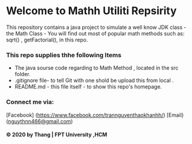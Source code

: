 # Welcome to Mathh Utiliti Repsirity
This repository contains a java project to simulate a well know JDK class - the Math Class - You will find out most of popular math methods such as: sqrt() , getFactorial(), in this repo.

### This repo supplies thhe following Items
* The java sourse code regarding to Math Method , located in the src folder.
* .gitignore file- to tell Git with one shold be upload this from local .
* README.md - this file itself - to show this repo's homepage.

### Connect me via:
[Facebook] (https://www.facebook.com/trannguyenthaokhanhh/)
[Email}(nguythnn466@gmail.com)

#### © 2020 by Thang | FPT University ,HCM